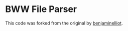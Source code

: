 # BWW File Parser

This code was forked from the original by [benjaminelliot](https://github.com/benjaminelliot).